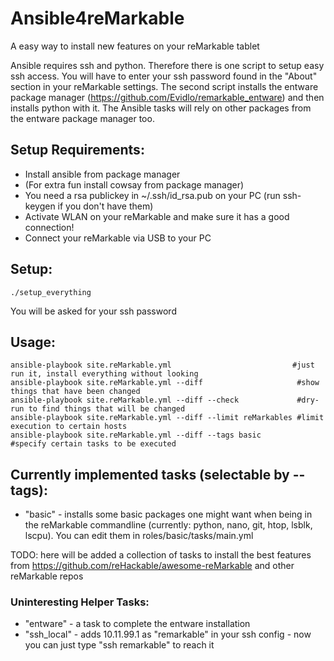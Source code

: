 # Ansible4reMarkable
A easy way to install new features on your reMarkable tablet

Ansible requires ssh and python.
Therefore there is one script to setup easy ssh access. You will have to enter your ssh password found in the "About" section in your reMarkable settings.
The second script installs the entware package manager (https://github.com/Evidlo/remarkable_entware) and then installs python with it.
The Ansible tasks will rely on other packages from the entware package manager too.

## Setup Requirements:
- Install ansible from package manager
- (For extra fun install cowsay from package manager)
- You need a rsa publickey in ~/.ssh/id_rsa.pub on your PC (run ssh-keygen if you don't have them)
- Activate WLAN on your reMarkable and make sure it has a good connection!
- Connect your reMarkable via USB to your PC

## Setup:
```
./setup_everything
```
You will be asked for your ssh password

## Usage:
```
ansible-playbook site.reMarkable.yml                           #just run it, install everything without looking
ansible-playbook site.reMarkable.yml --diff                     #show things that have been changed
ansible-playbook site.reMarkable.yml --diff --check             #dry-run to find things that will be changed
ansible-playbook site.reMarkable.yml --diff --limit reMarkables #limit execution to certain hosts
ansible-playbook site.reMarkable.yml --diff --tags basic        #specify certain tasks to be executed
```
## Currently implemented tasks (selectable by --tags):

- "basic" - installs some basic packages one might want when being in the reMarkable commandline (currently: python, nano, git, htop, lsblk, lscpu).
  You can edit them in roles/basic/tasks/main.yml

TODO: here will be added a collection of tasks to install the best features from https://github.com/reHackable/awesome-reMarkable and other reMarkable repos

### Uninteresting Helper Tasks:

- "entware" - a task to complete the entware installation
- "ssh_local" - adds 10.11.99.1 as "remarkable" in your ssh config - now you can just type "ssh remarkable" to reach it
